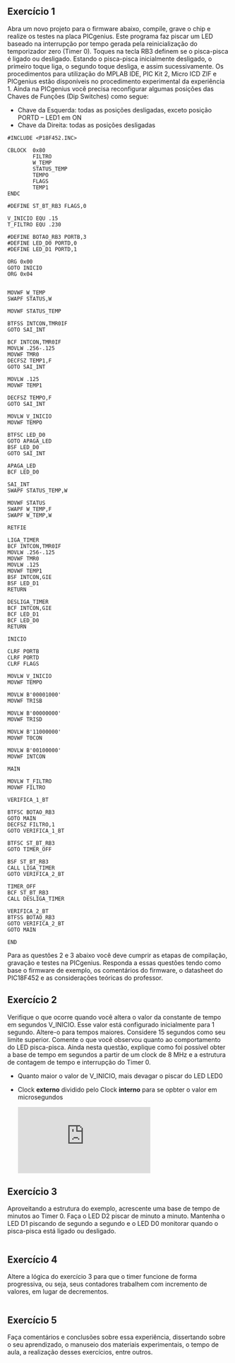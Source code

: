 ## Exercício 1
Abra um novo projeto para o firmware abaixo, compile, grave o chip e realize os testes na placa PICgenius. Este programa faz piscar um LED baseado na interrupção por tempo gerada pela reinicialização do temporizador zero (Timer 0). Toques na tecla RB3 definem se o pisca-pisca é ligado ou desligado. Estando o pisca-pisca inicialmente desligado, o primeiro toque liga, o segundo toque desliga, e assim sucessivamente. Os procedimentos para utilização do MPLAB IDE, PIC Kit 2, Micro ICD ZIF e PICgenius estão disponíveis no procedimento experimental da experiência 1. Ainda na PICgenius você precisa reconfigurar algumas posições das Chaves de Funções (Dip Switches) como segue:

- Chave da Esquerda: todas as posições desligadas, exceto posição PORTD – LED1 em ON
- Chave da Direita: todas as posições desligadas

```assembly_x86
#INCLUDE <P18F452.INC>

CBLOCK	0x80
		FILTRO
		W_TEMP
		STATUS_TEMP
		TEMPO
		FLAGS
		TEMP1
ENDC

#DEFINE ST_BT_RB3 FLAGS,0

V_INICIO EQU .15
T_FILTRO EQU .230

#DEFINE BOTAO_RB3 PORTB,3
#DEFINE LED_D0 PORTD,0
#DEFINE LED_D1 PORTD,1

ORG 0x00
GOTO INICIO
ORG 0x04


MOVWF W_TEMP
SWAPF STATUS,W

MOVWF STATUS_TEMP

BTFSS INTCON,TMR0IF
GOTO SAI_INT

BCF INTCON,TMR0IF
MOVLW .256-.125
MOVWF TMR0
DECFSZ TEMP1,F
GOTO SAI_INT

MOVLW .125
MOVWF TEMP1

DECFSZ TEMPO,F
GOTO SAI_INT

MOVLW V_INICIO
MOVWF TEMPO

BTFSC LED_D0
GOTO APAGA_LED
BSF LED_D0
GOTO SAI_INT

APAGA_LED
BCF LED_D0

SAI_INT
SWAPF STATUS_TEMP,W

MOVWF STATUS
SWAPF W_TEMP,F
SWAPF W_TEMP,W

RETFIE

LIGA_TIMER
BCF INTCON,TMR0IF
MOVLW .256-.125
MOVWF TMR0
MOVLW .125
MOVWF TEMP1
BSF INTCON,GIE
BSF LED_D1
RETURN

DESLIGA_TIMER
BCF INTCON,GIE
BCF LED_D1
BCF LED_D0
RETURN

INICIO

CLRF PORTB
CLRF PORTD
CLRF FLAGS

MOVLW V_INICIO
MOVWF TEMPO

MOVLW B'00001000'
MOVWF TRISB

MOVLW B'00000000'
MOVWF TRISD

MOVLW B'11000000'
MOVWF T0CON

MOVLW B'00100000'
MOVWF INTCON

MAIN

MOVLW T_FILTRO
MOVWF FILTRO

VERIFICA_1_BT

BTFSC BOTAO_RB3
GOTO MAIN
DECFSZ FILTRO,1
GOTO VERIFICA_1_BT

BTFSC ST_BT_RB3
GOTO TIMER_OFF

BSF ST_BT_RB3
CALL LIGA_TIMER
GOTO VERIFICA_2_BT

TIMER_OFF
BCF ST_BT_RB3
CALL DESLIGA_TIMER

VERIFICA_2_BT
BTFSS BOTAO_RB3
GOTO VERIFICA_2_BT
GOTO MAIN

END
```

Para as questões 2 e 3 abaixo você deve cumprir as etapas de compilação, gravação e testes na PICgenius. Responda a essas questões tendo como base o firmware de exemplo, os comentários do firmware, o datasheet do PIC18F452 e as considerações teóricas do professor.


## Exercício 2
Verifique o que ocorre quando você altera o valor da constante de tempo em segundos V_INICIO. Esse valor está configurado inicialmente para 1 segundo. Altere-o para tempos maiores. Considere 15 segundos como seu limite superior. Comente o que você observou quanto ao comportamento do LED pisca-pisca. Ainda nesta questão, explique como foi possível obter a base de tempo em segundos a partir de um clock de 8 MHz e a estrutura de contagem de tempo e interrupção do Timer 0.

- Quanto maior o valor de V_INICIO, mais devagar o piscar do LED LED0
- Clock **externo** dividido pelo Clock **interno** para se opbter o valor em microsegundos

    ![](https://latex.codecogs.com/gif.latex?%5Cfrac%7BClock%20Externo*MHz%7D%7BClock%20Interno%20*%20MHz%7D%20%3D%20x*%5Cmu%20s)


## Exercício 3
Aproveitando a estrutura do exemplo, acrescente uma base de tempo de minutos ao Timer 0. Faça o LED D2 piscar de minuto a minuto. Mantenha o LED D1 piscando de segundo a segundo e o LED D0 monitorar quando o pisca-pisca está ligado ou desligado.

```assembly_x86
```

## Exercício 4
Altere a lógica do exercício 3 para que o timer funcione de forma progressiva, ou seja, seus contadores trabalhem com incremento de valores, em lugar de decrementos.

```assembly_x86
```

## Exercício 5
Faça comentários e conclusões sobre essa experiência, dissertando sobre o seu aprendizado, o manuseio dos materiais experimentais, o tempo de aula, a realização desses exercícios, entre outros.

